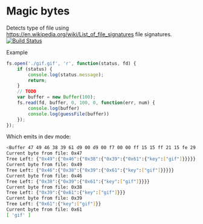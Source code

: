 # Magic bytes

Detects type of file using https://en.wikipedia.org/wiki/List_of_file_signatures file signatures.
[![Build Status](https://travis-ci.org/LarsKoelpin/magic-bytes.svg?branch=master)](https://travis-ci.org/LarsKoelpin/magic-bytes)

Example
```javascript
fs.open('./gif.gif', 'r', function(status, fd) {
    if (status) {
        console.log(status.message);
        return;
    }
    // TODO
    var buffer = new Buffer(100);
    fs.read(fd, buffer, 0, 100, 0, function(err, num) {
        console.log(buffer)
        console.log(guessFile(buffer))
    });
});
```

Which emits in dev mode:
```bash
<Buffer 47 49 46 38 39 61 d9 00 d9 00 f7 00 00 ff 15 15 ff 21 15 fe 29 15 fe 2f 15 fd 34 15 fd 38 15 fc 3c 15 fc 40 15 fb 43 14 fb 47 14 fa 4a 14 fa 4c 14 f9 ... >
Current byte from file: 0x47
Tree Left: {"0x49":{"0x46":{"0x38":{"0x39":{"0x61":{"key":["gif"]}}}}},"key":["mpeg"]}
Current byte from file: 0x49
Tree Left: {"0x46":{"0x38":{"0x39":{"0x61":{"key":["gif"]}}}}}
Current byte from file: 0x46
Tree Left: {"0x38":{"0x39":{"0x61":{"key":["gif"]}}}}
Current byte from file: 0x38
Tree Left: {"0x39":{"0x61":{"key":["gif"]}}}
Current byte from file: 0x39
Tree Left: {"0x61":{"key":["gif"]}}
Current byte from file: 0x61
[ 'gif' ]
```
